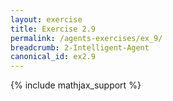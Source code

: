 ```yaml
---
layout: exercise
title: Exercise 2.9
permalink: /agents-exercises/ex_9/
breadcrumb: 2-Intelligent-Agent
canonical_id: ex2.9
---
```


{% include mathjax_support %}
